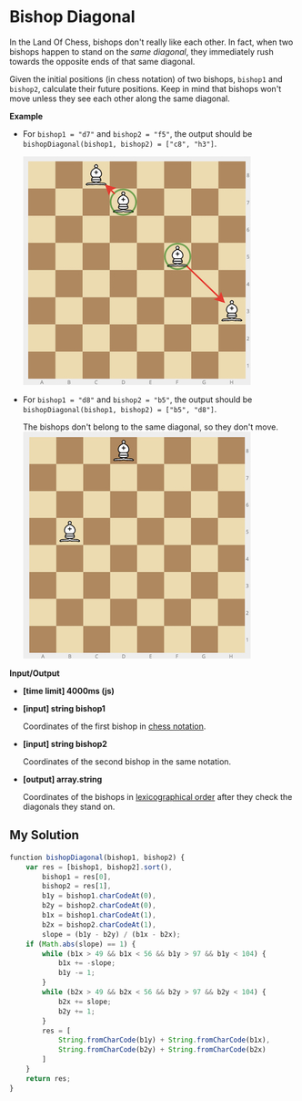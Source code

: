 # Bishop Diagonal
﻿In the Land Of Chess, bishops don't really like each other. In fact, when two bishops happen to stand on the _same diagonal_, they immediately rush towards the opposite ends of that same diagonal.

Given the initial positions (in chess notation) of two bishops, `bishop1` and `bishop2`, calculate their future positions. Keep in mind that bishops won't move unless they see each other along the same diagonal.

**Example**

*   For `bishop1 = "d7"` and `bishop2 = "f5"`, the output should be
    `bishopDiagonal(bishop1, bishop2) = ["c8", "h3"]`.

    ![](images/ex_1.jpg)

*   For `bishop1 = "d8"` and `bishop2 = "b5"`, the output should be
    `bishopDiagonal(bishop1, bishop2) = ["b5", "d8"]`.

    The bishops don't belong to the same diagonal, so they don't move.
    ![](images/ex_2.jpg)

**Input/Output**

*   **[time limit] 4000ms (js)**

*   **[input] string bishop1**

    Coordinates of the first bishop in [chess notation](keyword://chess-notation).

*   **[input] string bishop2**

    Coordinates of the second bishop in the same notation.

*   **[output] array.string**

    Coordinates of the bishops in [lexicographical order](keyword://lexicographical-order-for-strings) after they check the diagonals they stand on.


## My Solution
```javascript
﻿function bishopDiagonal(bishop1, bishop2) {
    var res = [bishop1, bishop2].sort(),
        bishop1 = res[0],
        bishop2 = res[1],
        b1y = bishop1.charCodeAt(0),
        b2y = bishop2.charCodeAt(0),
        b1x = bishop1.charCodeAt(1),
        b2x = bishop2.charCodeAt(1),
        slope = (b1y - b2y) / (b1x - b2x);
    if (Math.abs(slope) == 1) {
        while (b1x > 49 && b1x < 56 && b1y > 97 && b1y < 104) {
            b1x += -slope;
            b1y -= 1;
        }
        while (b2x > 49 && b2x < 56 && b2y > 97 && b2y < 104) {
            b2x += slope;
            b2y += 1;
        }
        res = [
            String.fromCharCode(b1y) + String.fromCharCode(b1x),
            String.fromCharCode(b2y) + String.fromCharCode(b2x)
        ]
    }
    return res;
}
​
```
